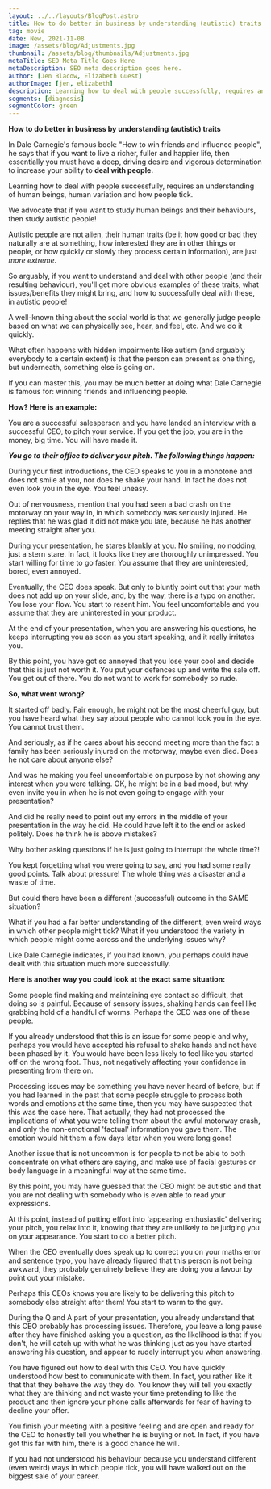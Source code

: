```yaml
---
layout: ../../layouts/BlogPost.astro
title: How to do better in business by understanding (autistic) traits
tag: movie
date: New, 2021-11-08
image: /assets/blog/Adjustments.jpg
thumbnail: /assets/blog/thumbnails/Adjustments.jpg
metaTitle: SEO Meta Title Goes Here
metaDescription: SEO meta description goes here.
author: [Jen Blacow, Elizabeth Guest]
authorImage: [jen, elizabeth]
description: Learning how to deal with people successfully, requires an understanding of human beings, human variation and how people tick.
segments: [diagnosis]
segmentColor: green
---
```

**How to do better in business by understanding (autistic) traits**

In Dale Carnegie's famous book: "How to win friends and influence
people", he says that if you want to live a richer, fuller and happier
life, then essentially you must have a deep, driving desire and vigorous
determination to increase your ability to **deal with people.**

Learning how to deal with people successfully, requires an understanding
of human beings, human variation and how people tick.

We advocate that if you want to study human beings and their behaviours,
then study autistic people!

Autistic people are not alien, their human traits (be it how good or bad
they naturally are at something, how interested they are in other things
or people, or how quickly or slowly they process certain information),
are just *more extreme.*

So arguably, if you want to understand and deal with other people (and
their resulting behaviour), you'll get more obvious examples of these
traits, what issues/benefits they might bring, and how to successfully
deal with these, in autistic people!

A well-known thing about the social world is that we generally judge
people based on what we can physically see, hear, and feel, etc. And we
do it quickly.

What often happens with hidden impairments like autism (and arguably
everybody to a certain extent) is that the person can present as one
thing, but underneath, something else is going on.

If you can master this, you may be much better at doing what Dale
Carnegie is famous for: winning friends and influencing people.

**How? Here is an example:**

You are a successful salesperson and you have landed an interview with a
successful CEO, to pitch your service. If you get the job, you are in
the money, big time. You will have made it.

***You go to their office to deliver your pitch. The following things
happen:***

During your first introductions, the CEO speaks to you in a monotone and
does not smile at you, nor does he shake your hand. In fact he does not
even look you in the eye. You feel uneasy.

Out of nervousness, mention that you had seen a bad crash on the
motorway on your way in, in which somebody was seriously injured. He
replies that he was glad it did not make you late, because he has
another meeting straight after you.

During your presentation, he stares blankly at you. No smiling, no
nodding, just a stern stare. In fact, it looks like they are thoroughly
unimpressed. You start willing for time to go faster. You assume that
they are uninterested, bored, even annoyed.

Eventually, the CEO does speak. But only to bluntly point out that your
math does not add up on your slide, and, by the way, there is a typo on
another. You lose your flow. You start to resent him. You feel
uncomfortable and you assume that they are uninterested in your product.

At the end of your presentation, when you are answering his questions,
he keeps interrupting you as soon as you start speaking, and it really
irritates you.

By this point, you have got so annoyed that you lose your cool and
decide that this is just not worth it. You put your defences up and
write the sale off. You get out of there. You do not want to work for
somebody so rude.

**So, what went wrong?**

It started off badly. Fair enough, he might not be the most cheerful
guy, but you have heard what they say about people who cannot look you
in the eye. You cannot trust them.

And seriously, as if he cares about his second meeting more than the
fact a family has been seriously injured on the motorway, maybe even
died. Does he not care about anyone else?

And was he making you feel uncomfortable on purpose by not showing any
interest when you were talking. OK, he might be in a bad mood, but why
even invite you in when he is not even going to engage with your
presentation?

And did he really need to point out my errors in the middle of your
presentation in the way he did. He could have left it to the end or
asked politely. Does he think he is above mistakes?

Why bother asking questions if he is just going to interrupt the whole
time?!

You kept forgetting what you were going to say, and you had some really
good points. Talk about pressure! The whole thing was a disaster and a
waste of time.

But could there have been a different (successful) outcome in the SAME
situation?

What if you had a far better understanding of the different, even weird
ways in which other people might tick? What if you understood the
variety in which people might come across and the underlying issues why?

Like Dale Carnegie indicates, if you had known, you perhaps could have
dealt with this situation much more successfully.

**Here is another way you could look at the exact same situation:**

Some people find making and maintaining eye contact so difficult, that
doing so is painful. Because of sensory issues, shaking hands can feel
like grabbing hold of a handful of worms. Perhaps the CEO was one of
these people.

If you already understood that this is an issue for some people and why,
perhaps you would have accepted his refusal to shake hands and not have
been phased by it. You would have been less likely to feel like you
started off on the wrong foot. Thus, not negatively affecting your
confidence in presenting from there on.

Processing issues may be something you have never heard of before, but
if you had learned in the past that some people struggle to process both
words and emotions at the same time, then you may have suspected that
this was the case here. That actually, they had not processed the
implications of what you were telling them about the awful motorway
crash, and only the non-emotional 'factual' information you gave them.
The emotion would hit them a few days later when you were long gone!

Another issue that is not uncommon is for people to not be able to both
concentrate on what others are saying, and make use pf facial gestures
or body language in a meaningful way at the same time.

By this point, you may have guessed that the CEO might be autistic and
that you are not dealing with somebody who is even able to read your
expressions.

At this point, instead of putting effort into 'appearing enthusiastic'
delivering your pitch, you relax into it, knowing that they are unlikely
to be judging you on your appearance. You start to do a better pitch.

When the CEO eventually does speak up to correct you on your maths error
and sentence typo, you have already figured that this person is not
being awkward, they probably genuinely believe they are doing you a
favour by point out your mistake.

Perhaps this CEOs knows you are likely to be delivering this pitch to
somebody else straight after them! You start to warm to the guy.

During the Q and A part of your presentation, you already understand
that this CEO probably has processing issues. Therefore, you leave a
long pause after they have finished asking you a question, as the
likelihood is that if you don't, he will catch up with what he was
thinking just as you have started answering his question, and appear to
rudely interrupt you when answering.

You have figured out how to deal with this CEO. You have quickly
understood how best to communicate with them. In fact, you rather like
it that that they behave the way they do. You know they will tell you
exactly what they are thinking and not waste your time pretending to
like the product and then ignore your phone calls afterwards for fear of
having to decline your offer.

You finish your meeting with a positive feeling and are open and ready
for the CEO to honestly tell you whether he is buying or not. In fact,
if you have got this far with him, there is a good chance he will.

If you had not understood his behaviour because you understand different
(even weird) ways in which people tick, you will have walked out on the
biggest sale of your career.

